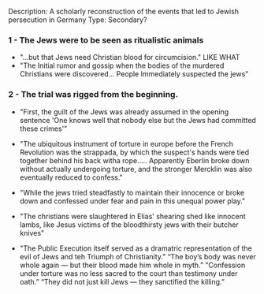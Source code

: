 Description: A scholarly reconstruction of the events that led to Jewish persecution in Germany
Type: Secondary?
### 1 - The Jews were to be seen as ritualistic animals
- "...but that Jews need Christian blood for circumcision." LIKE WHAT
- "The Initial rumor and gossip when the bodies of the murdered Christians were discovered... People Immediately suspected the jews"
### 2 - The trial was rigged from the beginning.
- "First, the guilt of the Jews was already assumed in the opening sentence 'One knows well that nobody else but the Jews had committed these crimes'"
- "The ubiquitous instrument of torture in europe before the French Revolution was the strappada, by which the suspect's hands were tied together behind his back witha  rope..... Apparently Eberlin broke down without actually undergoing torture, and the stronger Mercklin was also eventually reduced to confess."
- "While the jews tried steadfastly to maintain their innocence or broke down and confessed under fear and pain in this unequal power play."

- "The christians were slaughtered in Elias' shearing shed like innocent lambs, like Jesus victims of the bloodthirsty jews with their butcher knives"
- "The Public Execution itself served as a dramatric representation of the evil of Jews and teh Triumph of Christianity."
“The boy’s body was never whole again — but their blood made him whole in myth.”
"Confession under torture was no less sacred to the court than testimony under oath.”
“They did not just kill Jews — they sanctified the killing.”